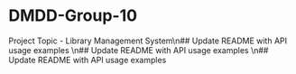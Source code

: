 # DMDD-Group-10
Project Topic - Library Management System\n## Update README with API usage examples
\n## Update README with API usage examples
\n## Update README with API usage examples

